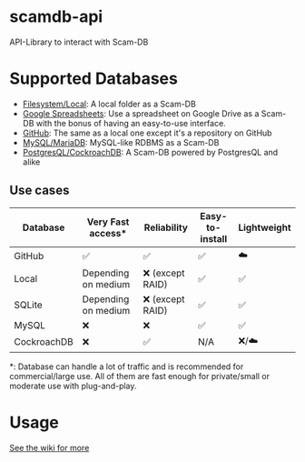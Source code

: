 # scamdb-api
API-Library to interact with Scam-DB

# Supported Databases
* [Filesystem/Local](https://github.com/Peri-Loves-Violence/scamdb-api/wiki/Local): A local folder as a Scam-DB
* [Google Spreadsheets](https://github.com/Peri-Loves-Violence/scamdb-api/wiki/Google): Use a spreadsheet on Google Drive as a Scam-DB with the bonus of having an easy-to-use interface.
* [GitHub](https://github.com/Peri-Loves-Violence/scamdb-api/wiki/GitHub): The same as a local one except it's a repository on GitHub
* [MySQL/MariaDB](https://github.com/Peri-Loves-Violence/scamdb-api/wiki/MySQL): MySQL-like RDBMS as a Scam-DB
* [PostgresQL/CockroachDB](https://github.com/Peri-Loves-Violence/scamdb-api/wiki/PostgresQL): A Scam-DB powered by PostgresQL and alike

## Use cases
| Database    | Very Fast access*   | Reliability        | Easy-to-install    | Lightweight        |
| ----------- | ------------------- | ------------------ | ------------------ | ------------------ |
| GitHub      | :white_check_mark:  | :white_check_mark: | :white_check_mark: | :cloud:            |
| Local       | Depending on medium | :x: (except RAID)  | :white_check_mark: | :white_check_mark: |
| SQLite      | Depending on medium | :x: (except RAID)  | :white_check_mark: | :white_check_mark: |
| MySQL       | :x:                 | :x:                | :white_check_mark: | :white_check_mark: |
| CockroachDB | :x:                 | :white_check_mark: | N/A                | :x:/:cloud:        |

*: Database can handle a lot of traffic and is recommended for commercial/large use.
All of them are fast enough for private/small or moderate use with plug-and-play.

# Usage
[See the wiki for more](https://github.com/Peri-Loves-Violence/scamdb-api/wiki/Home)